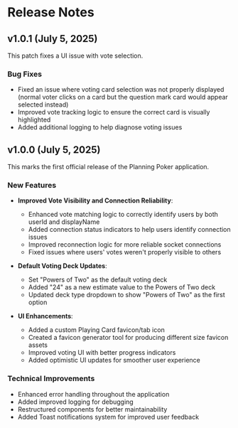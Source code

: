 # Release Notes

## v1.0.1 (July 5, 2025)

This patch fixes a UI issue with vote selection.

### Bug Fixes

- Fixed an issue where voting card selection was not properly displayed (normal voter clicks on a card but the question mark card would appear selected instead)
- Improved vote tracking logic to ensure the correct card is visually highlighted
- Added additional logging to help diagnose voting issues

## v1.0.0 (July 5, 2025)

This marks the first official release of the Planning Poker application.

### New Features

- **Improved Vote Visibility and Connection Reliability**:
  - Enhanced vote matching logic to correctly identify users by both userId and displayName
  - Added connection status indicators to help users identify connection issues
  - Improved reconnection logic for more reliable socket connections
  - Fixed issues where users' votes weren't properly visible to others

- **Default Voting Deck Updates**:
  - Set "Powers of Two" as the default voting deck
  - Added "24" as a new estimate value to the Powers of Two deck
  - Updated deck type dropdown to show "Powers of Two" as the first option

- **UI Enhancements**:
  - Added a custom Playing Card favicon/tab icon
  - Created a favicon generator tool for producing different size favicon assets
  - Improved voting UI with better progress indicators
  - Added optimistic UI updates for smoother user experience

### Technical Improvements

- Enhanced error handling throughout the application
- Added improved logging for debugging
- Restructured components for better maintainability
- Added Toast notifications system for improved user feedback
